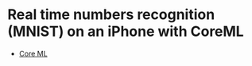 # Real time numbers recognition (MNIST) on an iPhone with CoreML

- [Core ML](https://developer.apple.com/documentation/coreml)
